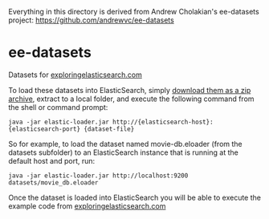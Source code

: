 Everything in this directory is derived from Andrew Cholakian's ee-datasets project:
https://github.com/andrewvc/ee-datasets

ee-datasets
===========

Datasets for <a href="http://exploringelasticsearch.com">exploringelasticsearch.com</a>

To load these datasets into ElasticSearch, simply <a href="https://github.com/andrewvc/ee-datasets/archive/master.zip">download them as a zip archive</a>, extract to a local folder, and execute the following command from the shell or command prompt:

    java -jar elastic-loader.jar http://{elasticsearch-host}:{elasticsearch-port} {dataset-file}

So for example, to load the dataset named movie-db.eloader (from the datasets subfolder) to an ElasticSearch instance that 
is running at the default host and port, run:

    java -jar elastic-loader.jar http://localhost:9200 datasets/movie_db.eloader
    
Once the dataset is loaded into ElasticSearch you will be able to execute the example code from <a href="http://exploringelasticsearch.com">exploringelasticsearch.com</a>
